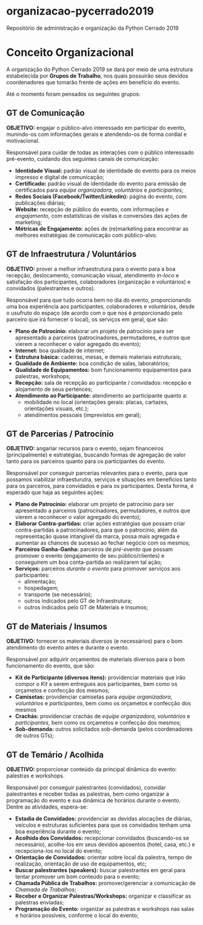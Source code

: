 # organizacao-pycerrado2019
Repositório de administração e organização da Python Cerrado 2019

# Conceito Organizacional

A organização do Python Cerrado 2019 se dará por meio de uma estrutura estabelecida por **Grupos de Trabalho**, nos quais possuirão seus devidos coordenadores que tomarão frente de ações em benefício do evento.

Até o momento foram pensados os seguintes grupos:

## GT de Comunicação

**OBJETIVO:** engajar o público-alvo interessado em participar do evento, munindo-os com informações gerais e atendendo-os de forma cordial e motivacional.

Responsável para cuidar de todas as interações com o público interessado pré-evento, cuidando dos seguintes canais de comunicação:

* **Identidade Visual:** padrão visual de identidade do evento para os meios impresso e digital de comunicação;
* **Certificado:** padrão visual de identidade do evento para emissão de certificados para *equipe organizadora*, *voluntários* e *participantes*;
* **Redes Sociais (Facebook/Twitter/Linkedin):** página do evento, com publicações diárias;
* **Website:** recepção de público do evento, com informações *e engajamento*, com estatísticas de visitas e conversões das ações de marketing;
* **Métricas de Engajamento:** ações de (re)marketing para encontrar as melhores estratégias de comunicação com público-alvo.

## GT de Infraestrutura / Voluntários

**OBJETIVO:** prover a melhor infraestrutura para o evento para a boa recepção, deslocamento, comunicação visual, atendimento *in-loco* e satisfação dos participantes, colaboradores (organização e voluntários) e convidados (palestrantes e outros).

Responsável para que tudo ocorra bem no dia do evento, proporcionando uma boa experiência aos participantes, colaboradores e voluntários, desde o usufruto do espaço (de acordo com o que nos é proporcionado pelo parceiro que irá fornecer o local), os serviços em geral, que são:

* **Plano de Patrocínio:** elaborar um projeto de patrocínio para ser apresentado a parceiros (patrocinadores, permutadores, e outros que vierem a reconhecer o valor agregado do evento);
* **Internet:** boa qualidade de internet;
* **Estrutura básica:** cadeiras, mesas, e demais materiais estruturais;
* **Qualidade de Ambiente:** boa condição de salas, laboratórios;
* **Qualidade de Equipamentos:** bom funcionamento equipamentos para palestras, workshops;
* **Recepção:** sala de recepção ao participante / convidados: recepção e alojamento de seus pertences;
* **Atendimento ao Participante:** atendimento ao participante quanto a:
    * mobilidade no local (orientações gerais: placas, cartazes, orientações visuais, etc.);
    * atendimentos pessoais (imprevistos em geral);

## GT de Parcerias / Patrocínio

**OBJETIVO:** angariar recursos para o evento, sejam financeiros (principalmente) e estratégias, buscando formas de agregação de valor tanto para os parceiros quanto para os participantes do evento.

Responsável por conseguir parcerias relevantes para o evento, para que possamos viabilizar infraesturutra, serviços e situações em benefícios tanto para os parceiros, para convidados e para os participantes. Desta forma, é esperado que haja as seguintes ações:

* **Plano de Patrocínio:** elaborar um projeto de patrocínio para ser apresentado a parceiros (patrocinadores, permutadores, e outros que vierem a reconhecer o valor agregado do evento);
* **Elaborar Contra-partidas:** criar ações estratégias que possam criar contra-partidas a patrocinadores, para que o patrocínio, além da representação quase intangível da marca, possa mais agregada e aumentar as chances de sucesso ao fechar negócio com os mesmos;
* **Parceiros Ganha-Ganha:** parceiros de *pré-evento* que possam promover o evento (engajamento de seu público/clientes) e conseguirem um boa conta-partida ao realizarem tal ação;
* **Serviços:** parceiros *durante o evento* para promover serviços aos participantes:
    * alimentação;
    * hospedagem;
    * transporte (se necessário);
    * outros indicados pelo GT de Infraestrutura;
    * outros indicados pelo GT de Materiais e Insumos;

## GT de Materiais / Insumos

**OBJETIVO:** fornecer os materiais diversos (e necessários) para o bom atendimento do evento antes e durante o evento.

Responsável por adquirir orçamentos de materiais diversos para o bom funcionamento do evento, que são:

* **Kit de Participante (diversos itens):** providenciar materiais que irão compor o *Kit* a serem entregues aos participantes, bem como os orçametos e confecção dos mesmos;
* **Camisetas:** providenciar camisetas para *equipe organizadora*, *voluntários* e *participantes*, bem como os orçametos e confecção dos mesmos
* **Crachás:** providenciar crachás de *equipe organizadora*, *voluntários* e *participantes*, bem como os orçametos e confecção dos mesmos;
* **Sob-demanda:** outros solicitados sob-demanda (pelos coordenadores de outros GTs);

## GT de Temário / Acolhida

**OBJETIVO:** proporcionar conteúdo da principal dinâmica do evento: palestras e workshops.

Responsável por conseguir palestrantes (convidados), convidar palestrantes e receber todas as palestras, bem como organizar a programação do evento e sua dinâmica de horários durante o evento. Dentre as atividades, espera-se:

* **Estadia de Convidados:** providenciar as devidas alocações de diárias, veículos e estruturas suficientes para que os convidados tenham uma boa experiência durante o evento;
* **Acolhida dos Convidados:** recepcionar convidados (buscando-os se necessário), acolhe-los em seus devidos aposentos (hotel, casa, etc.) e recepciona-los no local do evento;
* **Orientação de Convidados:** orientar sobre local da palestra, tempo de realização, orientação de uso de equipamentos, etc;
* **Buscar palestrantes (speakers):** buscar palestrantes em geral para tentar promover um bom conteúdo para o evento;
* **Chamada Pública de Trabalhos:** promover/gerenciar a comunicação de *Chamada de Trabalhos*;
* **Receber e Organizar Palestras/Workshops:** organizar e classificar as palestras enviadas;
* **Programação do Evento:** organizar as palestras e workshops nas salas e horários possíveis, conforme o local do evento;

